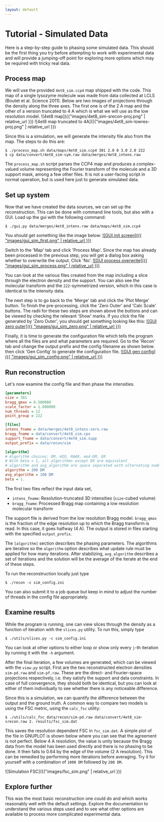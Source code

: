 ```yaml
---
layout: default
---
```


# Tutorial - Simulated Data

Here is a step-by-step guide to phasing some simulated data. This should be the
first thing you try before attempting to work with experimental data and will
provide a jumping-off point for exploring more options which may be required
with tricky real data.

## Process map
We will use the provided `4et8_sim.ccp4` map shipped with the code. This map of a
single lysozyme molecule was made from data collected at LCLS (Boutet et al.
Science 2011). Below are two images of projections through the density along the
three axes. The first one is of the 2 A map and the other of a version truncated
to 4 A which is what we will use as the low resolution model.
![4et8 map]({{"images/4et8_sim-srecon-proj.png" | relative_url }})
![4et8 map truncated to 4A]({{"images/4et8_sim-lowres-proj.png" | relative_url }})

Since this is a simulation, we will generate the intensity file
also from the map. The steps to do this are:
```
$ ./process_map.sh data/maps/4et8_sim.ccp4 301 2.0 0 3.0 2.0 222
$ cp data/convert/4et8_sim-sym.raw data/merges/4et8_intens.raw
```
The `process_map.sh` script parses the CCP4 map and produces a complex-valued
volume representing the Fourier transform of the molecule and a 3D support mask,
among a few other files. It is not a user-facing script in normal operation, but
is used here just to generate simulated data.

## Set up system
Now that we have created the data sources, we can set up the reconstruction.
This can be done with command line tools, but also with a GUI. Load up the gui
with the following command:
```
$ ./gui.py data/merges/4et8_intens.raw data/maps/4et8_sim.ccp4
```
You should get something like the image below: 
<a href="images/gui_sim_first.png">![GUI init screen]({{
"images/gui_sim_first.png" | relative_url }})</a>

Switch to the 'Map' tab and click 'Process Map'. Since the map has already
been processed in the previous step, you will get a dialog box asking whether to
overwrite the output. Click 'No'.
<a href="images/gui_sim_process.png">![GUI process overwrite]({{
"images/gui_sim_process.png" | relative_url }})</a>

You can look at the various files created from the map including a slice
through the electron density and the support. You can also see the molecular
transform and the `222`-symmetrized version, which in this case is identical to
the intensity data.

The next step is to go back to the 'Merge' tab and click the 'Plot Merge'
button. To finish the pre-processing, click the 'Zero Outer' and 'Calc Scale'
buttons. The radii for these two steps are shown above the buttons and can be
viewed by checking the relevant 'Show' marks. If you click the file generated by
'Zero Outer', you should get something looking like this:
<a href="images/gui_sim_zero.png">![GUI zero outer]({{
"images/gui_sim_zero.png" | relative_url }})</a>

Finally, it is time to generate the configuration file which tells the program
where all the files are and what parameters are required. Go to the 'Recon' tab
and change the output prefix and the config filename as shown below. then click
'Gen Config' to generate the configuration file.
<a href="images/gui_sim_config.png">![GUI gen config]({{
"images/gui_sim_config.png" | relative_url }})</a>

## Run reconstruction
Let's now examine the config file and then phase the intensities.

```ini
[parameters]
size = 301
bragg_qmax = 0.500000
scale_factor = 1.000000
num_threads = 12
point_group = 222

[files]
intens_fname = data/merges/4et8_intens-zero.raw
bragg_fname = data/convert/4et8_sim.cpx
support_fname = data/convert/4et8_sim.supp
output_prefix = data/recon/sim

[algorithm]
# Algorithm choices: DM, HIO, RAAR, mod-DM, ER
# With beta = 1, all algorithms except ER are equivalent
# algorithm and avg_algorithm are space separated with alternating numbers and names
algorithm = 200 DM
avg_algorithm = 100 DM
beta = 1.
```
The first two files reflect the input data set, 
 * `intens_fname`: Resolution-truncated 3D intensities (`size`-cubed volume)
 * `bragg_fname`: Processed Bragg map containing a low resolution molecular
   transform

The support file is derived from the low resolution Bragg model. `bragg_qmax` is
the fraction of the edge resolution up to which the Bragg transform is read. In
this case, it goes halfway (4 A). The output is stored in files starting with
the specified `output_prefix`.

The `[algorithm]` section describes the phasing parameters. The algorithms are
iterative so the `algorithm` option describes what update rule must be applied
for how many iterations. After stabilizing, `avg_algorithm` describes a set of
iterations and the solution will be the average of the iterate at the end of
these steps.

To run the reconstruction locally just type
```
$ ./recon -c sim_config.ini
```
You can also submit it to a job queue but keep in mind to adjust the number of
threads in the config file appropriately.

## Examine results
While the program is running, one can view slices through the density as a
function of iteration with the `slices.py` utility. To run this, simply type
```
$ ./utils/slices.py -c sim_config.ini
```
You can look at other options to either loop or show only every `j`-th iteration
by running it with the `-h` argument.

After the final iteration, a few volumes are generated, which can be viewed with
the `view.py` script. First are the two reconstructed electron densities
`sim-pd.raw` and `sim-pf.raw`. These are the direct- and Fourier-space
projections respectively, i.e. they satisfy the support and data constraints. In
case of full convergence, they should both be identical, but you can look at
either of them individually to see whether there is any noticeable difference.

Since this is a simulation, we can quantify the difference between the output
and the ground truth. A common way to compare two models is using the FSC
metric, using the `calc_fsc` utility:
```
$ ./utils/calc_fsc data/recon/sim-pd.raw data/convert/4et8_sim-srecon.raw 2. results/fsc_sim.dat
```
This saves the resolution dependent FSC in `fsc_sim.dat`. A simple plot of the
file in GNUPLOT is shown below where you can see that the agreement is not
perfect. Below 4 A resolution, the value is unity because the Bragg data from
the model has been used directly and there is no phasing to be done. It then
falls to 0.64 by the edge of the volume (2 A resolution). This can be remedied
by performing more iterations before averaging. Try it for yourself with a
combination of `1000 DM` followed by `200 DM`.

![Simulation FSC]({{"images/fsc_sim.png" | relative_url }})

## Explore further
This was the most basic reconstruction one could do and which works reasonably
well with the default settings. Explore the documentation to understand the
various steps used and to see what other options are available to process more
complicated experimental data.
